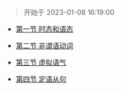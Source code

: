 > 开始于 2023-01-08 16:19:00

+ [第一节 时态和语态](/eng/p1)

+ [第二节 非谓语动词](/eng/p2)

+ [第三节 虚拟语气](/eng/p3)

+ [第四节 定语从句](/eng/p4)